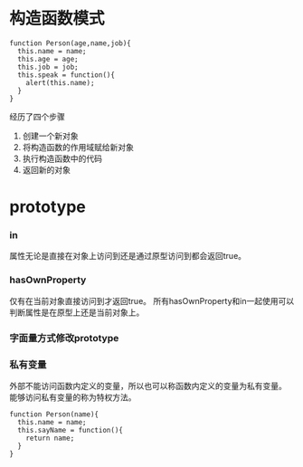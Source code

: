 # 构造函数模式
```
function Person(age,name,job){
  this.name = name;
  this.age = age;
  this.job = job;
  this.speak = function(){
    alert(this.name);
  }
}
```
经历了四个步骤
1. 创建一个新对象
2. 将构造函数的作用域赋给新对象
3. 执行构造函数中的代码
4. 返回新的对象

# prototype
### in
属性无论是直接在对象上访问到还是通过原型访问到都会返回true。
### hasOwnProperty
仅有在当前对象直接访问到才返回true。
所有hasOwnProperty和in一起使用可以判断属性是在原型上还是当前对象上。

### 字面量方式修改prototype

### 私有变量
外部不能访问函数内定义的变量，所以也可以称函数内定义的变量为私有变量。
能够访问私有变量的称为特权方法。
```
function Person(name){
  this.name = name;
  this.sayName = function(){
    return name;
  }
}
```
```

```